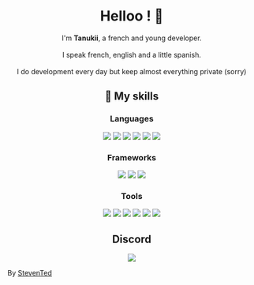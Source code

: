 <h1 align="center">Helloo ! 👋</h1>
<p align="center">
I'm <b>Tanukii</b>, a french and young developer. <br><br>I speak french, english and a little spanish. <br><br>I do development every day but keep almost everything private (sorry)
</p>
<h2 align="center">🎨 My skills </h2>
<h3 align="center">Languages </h3>
<p align="center">
  <img src="https://img.shields.io/badge/javascript%20-%23323330.svg?&style=for-the-badge&logo=javascript&logoColor=%23F7DF1E"/>
  <img src="https://img.shields.io/badge/lua%20-%23323330.svg?&style=for-the-badge&logo=lua&logoColor=%237575D0"/>
  <img src="https://img.shields.io/badge/python%20-%23323330.svg?&style=for-the-badge&logo=python&logoColor=%23ffda4c"/>
  <img src="https://img.shields.io/badge/html%20-%23323330.svg?&style=for-the-badge&logo=html5&logoColor=%23E34F26"/>
  <img src="https://img.shields.io/badge/css%20-%23323330.svg?&style=for-the-badge&logo=css3&logoColor=%231572B6"/>
  <img src="https://img.shields.io/badge/php%20-%23323330.svg?&style=for-the-badge&logo=php"/>
<h3 align="center">Frameworks </h3>
<p align="center">
  <img src="https://img.shields.io/badge/discord.js%20-%23323330.svg?&style=for-the-badge&logo=discord&logoColor=%235d6af2"/>
  <img src="https://img.shields.io/badge/rageui%20-%23323330.svg?&style=for-the-badge&logo=fivem&logoColor=%23e27521"/>
  <img src="https://img.shields.io/badge/esx%20-%23323330.svg?&style=for-the-badge&logo=fivem&logoColor=%23e27521"/>
<h3 align="center">Tools </h3>
<p align="center">
  <img src="https://img.shields.io/badge/visual studio code%20-%23323330.svg?&style=for-the-badge&logo=visualstudiocode&logoColor=%2346a9ee"/>
  <img src="https://img.shields.io/badge/git%20-%23323330.svg?&style=for-the-badge&logo=git&logoColor=%23f15639"/>
  <img src="https://img.shields.io/badge/node.js%20-%23323330.svg?&style=for-the-badge&logo=node.js&logoColor=%2358a149"/>
  <img src="https://img.shields.io/badge/figma%20-%23323330.svg?&style=for-the-badge&logo=figma&logoColor=white"/>
  <img src="https://img.shields.io/badge/adobe photoshop%20-%23323330.svg?&style=for-the-badge&logo=adobephotoshop&logoColor=%230bacf4"/>
  <img src="https://img.shields.io/badge/mysql%20-%23323330.svg?&style=for-the-badge&logo=mysql&logoColor=%23F7DF1E"/>
<div align="center">
<h2 align="center"> Discord </h2>
<img src="https://lanyard-profile-readme.vercel.app/api/670255715553902612?borderRadius=20px&idleMessage=Probably%20doing%20something%20else...&hideStatus=true" align="center">
</div>
<p>By <a href="https://github.com/StevenTedYT">StevenTed</a></</p>
